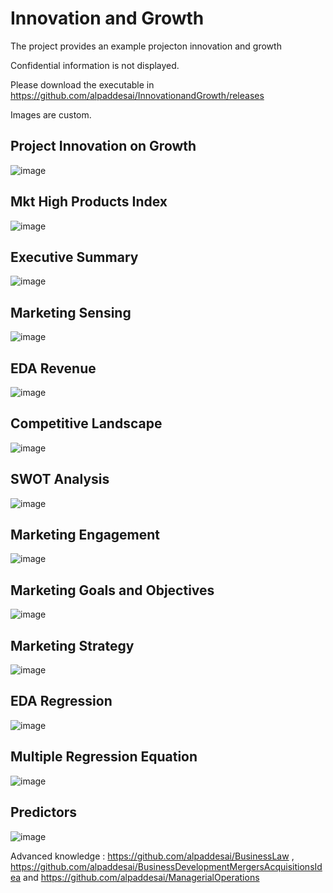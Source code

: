 # Innovation and Growth

The project provides an example projecton innovation and growth

Confidential information is not displayed.

Please download the executable in https://github.com/alpaddesai/InnovationandGrowth/releases

Images are custom.

## Project Innovation on Growth
![image](MktHighProducts.png)

## Mkt High Products Index
![image](MktHighProductsIndex.png)

## Executive Summary
![image](ExecutiveSummary.png)

## Marketing Sensing
![image](MarketingSensing.png)

## EDA Revenue
![image](EDARevenue.png)

## Competitive Landscape
![image](CompetitiveLandscape.png)

## SWOT Analysis
![image](SWOTanalysis.png)

## Marketing Engagement
![image](MarketEngagement.png)

## Marketing Goals and Objectives
![image](MarketingGoalsObjectives.png)

## Marketing Strategy 
![image](MarketingStrategy.png)

## EDA Regression 
![image](EDARegressionModel.png)

## Multiple Regression Equation
![image](MultipleRegressionEquations.png)

## Predictors
![image](Predictors.png)

Advanced knowledge : https://github.com/alpaddesai/BusinessLaw , https://github.com/alpaddesai/BusinessDevelopmentMergersAcquisitionsIdea and https://github.com/alpaddesai/ManagerialOperations

